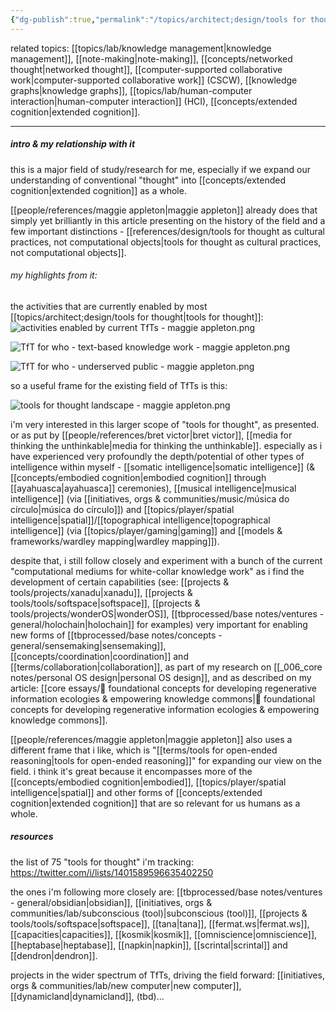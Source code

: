 ```yaml
---
{"dg-publish":true,"permalink":"/topics/architect;design/tools for thought/","tags":["knowledgemanagement","topic","toolsforthought","lab","🌿"],"created":"2022-12-06T12:07:03.218-03:00","updated":"2024-07-19T22:52:14.769-03:00"}
---
```


related topics: [[topics/lab/knowledge management\|knowledge management]], [[note-making\|note-making]], [[concepts/networked thought\|networked thought]], [[computer-supported collaborative work\|computer-supported collaborative work]] (CSCW), [[knowledge graphs\|knowledge graphs]], [[topics/lab/human-computer interaction\|human-computer interaction]] (HCI), [[concepts/extended cognition\|extended cognition]].

---
##### intro & my relationship with it

this is a major field of study/research for me, especially if we expand our understanding of conventional "thought" into [[concepts/extended cognition\|extended cognition]] as a whole.

[[people/references/maggie appleton\|maggie appleton]] already does that simply yet brilliantly in this article presenting on the history of the field and a few important distinctions - [[references/design/tools for thought as cultural practices, not computational objects\|tools for thought as cultural practices, not computational objects]].


<div class="transclusion internal-embed is-loaded"><div class="markdown-embed">



###### my highlights from it:


the activities that are currently enabled by most [[topics/architect;design/tools for thought\|tools for thought]]:
![activities enabled by current TfTs - maggie appleton.png](/img/user/images/excerpts%20&%20quotes/activities%20enabled%20by%20current%20TfTs%20-%20maggie%20appleton.png)

![TfT for who - text-based knowledge work - maggie appleton.png](/img/user/images/excerpts%20&%20quotes/TfT%20for%20who%20-%20text-based%20knowledge%20work%20-%20maggie%20appleton.png)

![TfT for who - underserved public - maggie appleton.png](/img/user/images/excerpts%20&%20quotes/TfT%20for%20who%20-%20underserved%20public%20-%20maggie%20appleton.png)

so a useful frame for the existing field of TfTs is this:

![tools for thought landscape - maggie appleton.png](/img/user/images/models%20&%20frameworks/tools%20for%20thought%20landscape%20-%20maggie%20appleton.png)

</div></div>


i'm very interested in this larger scope of "tools for thought", as presented. or as put by [[people/references/bret victor\|bret victor]], [[media for thinking the unthinkable\|media for thinking the unthinkable]]. especially as i have experienced very profoundly the depth/potential of other types of intelligence within myself - [[somatic intelligence\|somatic intelligence]] (& [[concepts/embodied cognition\|embodied cognition]] through [[ayahuasca\|ayahuasca]] ceremonies), [[musical intelligence\|musical intelligence]] (via [[initiatives, orgs & communities/music/música do círculo\|música do círculo]]) and [[topics/player/spatial intelligence\|spatial]]/[[topographical intelligence\|topographical intelligence]] (via [[topics/player/gaming\|gaming]] and [[models & frameworks/wardley mapping\|wardley mapping]]).

despite that, i still follow closely and experiment with a bunch of the current "computational mediums for white-collar knowledge work" as i find the development of certain capabilities (see: [[projects & tools/projects/xanadu\|xanadu]], [[projects & tools/tools/softspace\|softspace]], [[projects & tools/projects/wonderOS\|wonderOS]], [[tbprocessed/base notes/ventures - general/holochain\|holochain]] for examples) very important for enabling new forms of [[tbprocessed/base notes/concepts - general/sensemaking\|sensemaking]], [[concepts/coordination\|coordination]] and [[terms/collaboration\|collaboration]], as part of my research on [[_006_core notes/personal OS design\|personal OS design]], and as described on my article: [[core essays/💭 foundational concepts for developing regenerative information ecologies & empowering knowledge commons\|💭 foundational concepts for developing regenerative information ecologies & empowering knowledge commons]].

[[people/references/maggie appleton\|maggie appleton]] also uses a different frame that i like, which is "[[terms/tools for open-ended reasoning\|tools for open-ended reasoning]]" for expanding our view on the field. i think it's great because it encompasses more of the [[concepts/embodied cognition\|embodied]], [[topics/player/spatial intelligence\|spatial]] and other forms of [[concepts/extended cognition\|extended cognition]] that are so relevant for us humans as a whole.

##### resources

the list of 75 "tools for thought" i'm tracking: https://twitter.com/i/lists/1401589596635402250

the ones i'm following more closely are: [[tbprocessed/base notes/ventures - general/obsidian\|obsidian]], [[initiatives, orgs & communities/lab/subconscious (tool)\|subconscious (tool)]], [[projects & tools/tools/softspace\|softspace]], [[tana\|tana]], [[fermat.ws\|fermat.ws]], [[capacities\|capacities]], [[kosmik\|kosmik]], [[omniscience\|omniscience]], [[heptabase\|heptabase]], [[napkin\|napkin]], [[scrintal\|scrintal]] and [[dendron\|dendron]].

projects in the wider spectrum of TfTs, driving the field forward:
[[initiatives, orgs & communities/lab/new computer\|new computer]], [[dynamicland\|dynamicland]], (tbd)...